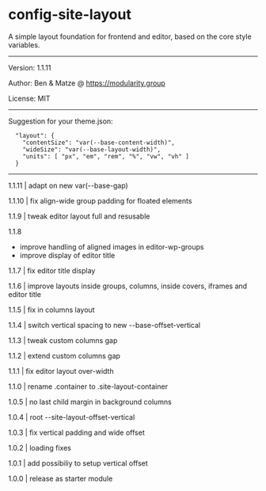 # config-site-layout

A simple layout foundation for frontend and editor, based on the core style variables.

---

Version: 1.1.11

Author: Ben & Matze @ https://modularity.group

License: MIT

---

Suggestion for your theme.json:

```
  "layout": {
    "contentSize": "var(--base-content-width)",
    "wideSize": "var(--base-layout-width)",
    "units": [ "px", "em", "rem", "%", "vw", "vh" ]
  }
```

---

1.1.11 | adapt on new var(--base-gap)

1.1.10 | fix align-wide group padding for floated elements

1.1.9 | tweak editor layout full and resusable

1.1.8
- improve handling of aligned images in editor-wp-groups
- improve display of editor title

1.1.7 | fix editor title display

1.1.6 | improve layouts inside groups, columns, inside covers, iframes and editor title

1.1.5 | fix in columns layout

1.1.4 | switch vertical spacing to new --base-offset-vertical

1.1.3 | tweak custom columns gap

1.1.2 | extend custom columns gap

1.1.1 | fix editor layout over-width

1.1.0 | rename .container to .site-layout-container

1.0.5 | no last child margin in background columns

1.0.4 | root --site-layout-offset-vertical

1.0.3 | fix vertical padding and wide offset

1.0.2 | loading fixes

1.0.1 | add possibiliy to setup vertical offset

1.0.0 | release as starter module
